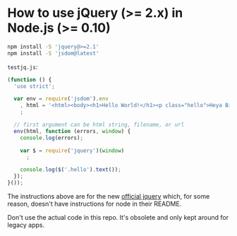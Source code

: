 How to use jQuery (>= 2.x) in Node.js (>= 0.10)
===

```bash
npm install -S 'jquery@>=2.1'
npm install -S 'jsdom@latest'
```

`testjq.js`:
```javascript
(function () {
  'use strict';

  var env = require('jsdom').env
    , html = '<html><body><h1>Hello World!</h1><p class="hello">Heya Big World!</body></html>'
    ;

  // first argument can be html string, filename, or url
  env(html, function (errors, window) {
    console.log(errors);

    var $ = require('jquery')(window)
      ;

    console.log($('.hello').text());
  });
}());
```

The instructions above are for the new [official jquery](http://github.com/jquery/jquery) which, for some reason, doesn't have instructions for node in their README.

Don't use the actual code in this repo. It's obsolete and only kept around for legacy apps.
